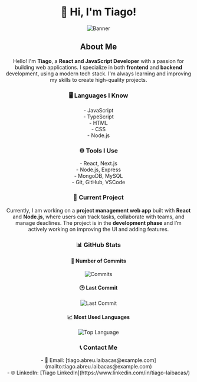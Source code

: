 <div align="center">

# 👋 Hi, I'm Tiago!

![Banner](https://your-image-url.com) <!-- Replace with your image URL -->

## About Me

Hello! I'm **Tiago**, a **React and JavaScript Developer** with a passion for building web applications. I specialize in both **frontend** and **backend** development, using a modern tech stack. I'm always learning and improving my skills to create high-quality projects.

### 🖥️ Languages I Know
<p align="center">
  - JavaScript<br>
  - TypeScript<br>
  - HTML<br>
  - CSS<br>
  - Node.js<br>
</p>

### ⚙️ Tools I Use
<p align="center">
  - React, Next.js<br>
  - Node.js, Express<br>
  - MongoDB, MySQL<br>
  - Git, GitHub, VSCode<br>
</p>

### 🚀 Current Project

Currently, I am working on a **project management web app** built with **React** and **Node.js**, where users can track tasks, collaborate with teams, and manage deadlines. The project is in the **development phase** and I’m actively working on improving the UI and adding features.

### 📊 GitHub Stats

#### 📅 Number of Commits

![Commits](https://img.shields.io/github/commit-activity/m/tiago-laibacas/your-repo?style=flat-square)

#### 🕒 Last Commit

![Last Commit](https://img.shields.io/github/last-commit/tiago-laibacas/your-repo?style=flat-square)

#### 📈 Most Used Languages

![Top Language](https://img.shields.io/github/languages/top/tiago-laibacas/your-repo?style=flat-square)

### 📞 Contact Me

<p align="center">
  - 📧 Email: [tiago.abreu.laibacas@example.com](mailto:tiago.abreu.laibacas@example.com)<br>
  - 🌐 LinkedIn: [Tiago LinkedIn](https://www.linkedin.com/in/tiago-laibacas/)<br>
</p>

</div>
